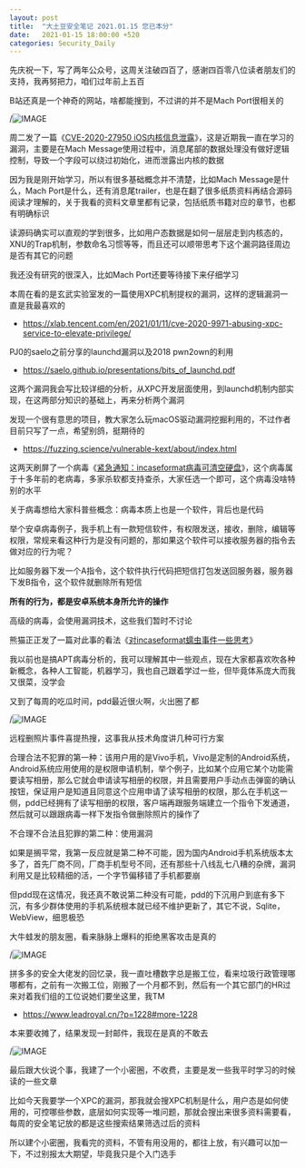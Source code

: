 ```yaml
---
layout: post
title:  "大土豆安全笔记 2021.01.15 您已本分"
date:   2021-01-15 18:00:00 +520
categories: Security_Daily
---
```


先庆祝一下，写了两年公众号，这周关注破四百了，感谢四百零八位读者朋友们的支持，我再努把力，咱们过年前上五百

B站还真是一个神奇的网站，啥都能搜到，不过讲的并不是Mach Port很相关的

/![IMAGE](/assets/resources/2E2BE9F76423A919F796CBBF9497E598.jpg)

周二发了一篇《[CVE-2020-27950 iOS内核信息泄露](https://mp.weixin.qq.com/s/H3x6mYuXcVge-EKn0gCrmw)》，这是近期我一直在学习的漏洞，主要是在Mach Message使用过程中，消息尾部的数据处理没有做好逻辑控制，导致一个字段可以绕过初始化，进而泄露出内核的数据

因为我是刚开始学习，所以有很多基础概念并不清楚，比如Mach Message是什么，Mach Port是什么，还有消息尾trailer，也是在翻了很多纸质资料再结合源码阅读才理解的，关于我看的资料文章里都有记录，包括纸质书籍对应的章节，也都有明确标识

读源码确实可以直观的学到很多，比如用户态数据是如何一层层走到内核态的，XNU的Trap机制，参数命名习惯等等，而且还可以顺带思考下这个漏洞路径周边是否有其它的问题

我还没有研究的很深入，比如Mach Port还要等待接下来仔细学习

本周在看的是玄武实验室发的一篇使用XPC机制提权的漏洞，这样的逻辑漏洞一直是我最喜欢的
- https://xlab.tencent.com/en/2021/01/11/cve-2020-9971-abusing-xpc-service-to-elevate-privilege/

PJ0的saelo之前分享的launchd漏洞以及2018 pwn2own的利用
- https://saelo.github.io/presentations/bits_of_launchd.pdf

这两个漏洞我会写比较详细的分析，从XPC开发层面使用，到launchd机制内部实现，在这两部分知识的基础上，再来分析两个漏洞

发现一个很有意思的项目，教大家怎么玩macOS驱动漏洞挖掘利用的，不过作者目前只写了一点，希望别鸽，挺期待的
- https://fuzzing.science/vulnerable-kext/about/index.html

这两天刷屏了一个病毒《[紧急通知：incaseformat病毒可清空硬盘](https://mp.weixin.qq.com/s/J3qblkEvGk-JXFKoIXTVPQ)》，这个病毒属于十多年前的老病毒，多家杀软都支持查杀，大家任选一个即可，这个病毒没啥特别的水平

关于病毒想给大家科普些概念：病毒本质上也是一个软件，背后也是代码

举个安卓病毒例子，我手机上有一款短信软件，有权限发送，接收，删除，编辑等权限，常规来看这种行为是没有问题的，那如果这个软件可以接收服务器的指令去做对应的行为呢？

比如服务器下发一个A指令，这个软件执行代码把短信打包发送回服务器，服务器下发B指令，这个软件就删除所有短信

**所有的行为，都是安卓系统本身所允许的操作**

高级的病毒，会使用漏洞技术，这些我们暂时不讨论

熊猫正正发了一篇对此事的看法《[对incaseformat蠕虫事件一些思考](https://mp.weixin.qq.com/s/5b7dr_k0gQdWnXPDN9Gxcg)》

我以前也是搞APT病毒分析的，我可以理解其中一些观点，现在大家都喜欢吹各种新概念，各种人工智能，机器学习，我也自己跟着学过一些，但毕竟体系庞大而我又很菜，没学会

又到了每周的吃瓜时间，pdd最近很火啊，火出圈了都

/![IMAGE](/assets/resources/6A75CE1D9F7688B7BBA4886B69293F04.jpg)

远程删照片事件喜提热搜，这事我从技术角度讲几种可行方案

合理合法不犯罪的第一种：该用户用的是Vivo手机，Vivo是定制的Android系统，Android系统应用使用的是权限申请机制，举个例子，比如某个应用它某个功能需要读写相册，那么它就会申请读写相册的权限，并且需要用户手动点击弹窗的确认按钮，保证用户是知道且同意这个应用申请了读写相册的权限，那么在手机这一侧，pdd已经拥有了读写相册的权限，客户端再跟服务端建立一个指令下发通道，然后就可以跟跟病毒一样下发指令做删除照片的操作了

不合理不合法且犯罪的第二种：使用漏洞

如果是搁平常，我第一反应就是第二种不可能，因为国内Android手机系统版本太多了，首先厂商不同，厂商手机型号不同，还有那些十八线乱七八糟的杂牌，漏洞利用又是比较精细的活，一个字节偏移错了手机都要崩

但pdd现在这情况，我还真不敢说第二种没有可能，pdd的下沉用户到底有多下沉，有多少群体使用的手机系统根本就已经不维护更新了，其它不说，Sqlite，WebView，细思极恐

大牛蛙发的朋友圈，看来脉脉上爆料的拒绝黑客攻击是真的

/![IMAGE](/assets/resources/AB7A39D6FA52C93725EFF5FB19ABB05C.jpg)

拼多多的安全大佬发的回忆录，我一直吐槽数字总是搬工位，看来垃圾行政管理哪哪都有，之前有一次搬工位，刚搬了一个月都不到，然后有一个其它部门的HR过来对着我们组的工位说她们要坐这里，我TM
- https://www.leadroyal.cn/?p=1228#more-1228

本来要收摊了，结果发现一封邮件，我现在是真的不敢去

/![IMAGE](/assets/resources/5E3BA5D11F9FCF26E14A7451668952C8.jpg)

最后跟大伙说个事，我建了一个小密圈，不收费，主要是发一些我平时学习的时候读的一些文章

比如今天我要学一个XPC的漏洞，那我就会搜XPC机制是什么，用户态是如何使用的，可控哪些参数，底层如何实现等一堆问题，那就会搜出来很多资料需要看，每周的安全笔记放的都是这些搜索结果筛选过后的资料

所以建个小密圈，我看完的资料，不管有用没用的，都往上放，有兴趣可以加一下，不过别报太大期望，毕竟我只是个入门选手
